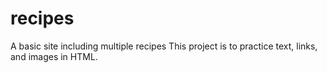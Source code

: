 # recipes
A basic site including multiple recipes
This project is to practice text, links, and images in HTML.